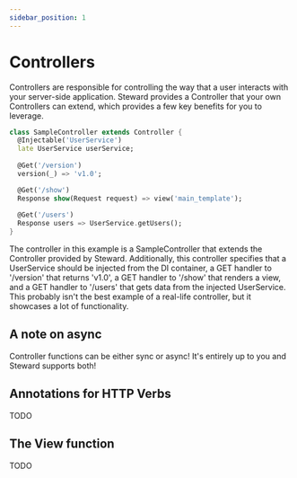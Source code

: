 ```yaml
---
sidebar_position: 1
---
```


# Controllers

Controllers are responsible for controlling the way that a user interacts with your server-side application. Steward provides a Controller that your own Controllers can extend, which provides a few key benefits for you to leverage.

```dart
class SampleController extends Controller {
  @Injectable('UserService')
  late UserService userService;
  
  @Get('/version')
  version(_) => 'v1.0';

  @Get('/show')
  Response show(Request request) => view('main_template');
  
  @Get('/users')
  Response users => UserService.getUsers();
}
```

The controller in this example is a SampleController that extends the Controller provided by Steward. Additionally, this controller specifies that a UserService should be injected from the DI container, a GET handler to '/version' that returns 'v1.0', a GET handler to '/show' that renders a view, and a GET handler to '/users' that gets data from the injected UserService. This probably isn't the best example of a real-life controller, but it showcases a lot of functionality.

## A note on async
Controller functions can be either sync or async! It's entirely up to you and Steward supports both!

## Annotations for HTTP Verbs

TODO

## The View function

TODO
